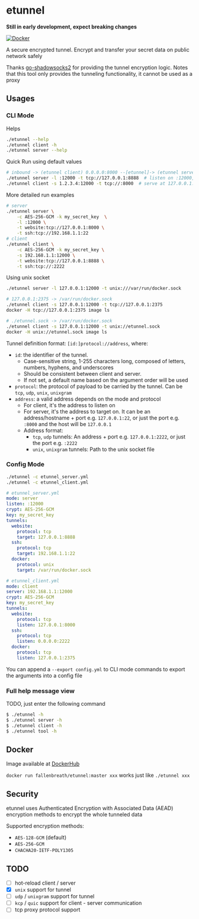 # etunnel

**Still in early development, expect breaking changes**

[![Docker](https://img.shields.io/docker/v/fallenbreath/etunnel/latest)](https://hub.docker.com/r/fallenbreath/etunnel)

A secure encrypted tunnel. Encrypt and transfer your secret data on public network safely

Thanks [go-shadowsocks2](https://github.com/shadowsocks/go-shadowsocks2) for providing the tunnel encryption logic.
Notes that this tool only provides the tunneling functionality, it cannot be used as a proxy

## Usages

### CLI Mode

Helps

```bash
./etunnel --help
./etunnel client -h
./etunnel server --help
```

Quick Run using default values

```bash
# inbound -> (etunnel client) 0.0.0.0:8000 --[etunnel]-> (etunnel server) 1.2.3.4:12000 -> (target) 127.0.0.1:8888 
./etunnel server -l :12000 -t tcp://127.0.0.1:8888  # listen on :12000, tunnel outbound to :8888
./etunnel client -s 1.2.3.4:12000 -t tcp://:8000  # serve at 127.0.0.1:12000, tunnel inbound from :8000
```

More detailed run examples

```bash
# server
./etunnel server \
    -c AES-256-GCM -k my_secret_key  \
    -l :12000 \
    -t website:tcp://127.0.0.1:8000 \
    -t ssh:tcp://192.168.1.1:22
# client
./etunnel client \
    -c AES-256-GCM -k my_secret_key \
    -s 192.168.1.1:12000 \
    -t website:tcp://127.0.0.1:8888 \
    -t ssh:tcp://:2222
```

Using unix socket

```bash
./etunnel server -l 127.0.0.1:12000 -t unix:///var/run/docker.sock

# 127.0.0.1:2375 -> /var/run/docker.sock
./etunnel client -s 127.0.0.1:12000 -t tcp://127.0.0.1:2375
docker -H tcp://127.0.0.1:2375 image ls

# ./etunnel.sock -> /var/run/docker.sock
./etunnel client -s 127.0.0.1:12000 -t unix://etunnel.sock
docker -H unix://etunnel.sock image ls
```

Tunnel definition format: `[id:]protocol://address`, where:

- `id`: the identifier of the tunnel. 
  - Case-sensitive string, 1-255 characters long, composed of letters, numbers, hyphens, and underscores
  - Should be consistent between client and server. 
  - If not set, a default name based on the argument order will be used
- `protocol`: the protocol of payload to be carried by the tunnel. Can be `tcp`, `udp`, `unix`, `unixgram`
- `address`: a valid address depends on the mode and protocol
  - For client, it's the address to listen on
  - For server, it's the address to target on. It can be an address/hostname + port e.g. `127.0.0.1:22`, or just the port e.g. `:8000` and the host will be `127.0.0.1`
  - Address format:
    - `tcp`, `udp` tunnels: An address + port e.g. `127.0.0.1:2222`, or just the port e.g. `:2222`
    - `unix`, `unixgram` tunnels: Path to the unix socket file

### Config Mode

```bash
./etunnel -c etunnel_server.yml
./etunnel -c etunnel_client.yml
```

```yaml
# etunnel_server.yml
mode: server
listen: :12000
crypt: AES-256-GCM
key: my_secret_key
tunnels:
  website:
    protocol: tcp
    target: 127.0.0.1:8888
  ssh:
    protocol: tcp
    target: 192.168.1.1:22
  docker:
    protocol: unix
    target: /var/run/docker.sock
```

```yaml
# etunnel_client.yml
mode: client
server: 192.168.1.1:12000
crypt: AES-256-GCM
key: my_secret_key
tunnels:
  website:
    protocol: tcp
    listen: 127.0.0.1:8000
  ssh:
    protocol: tcp
    listen: 0.0.0.0:2222
  docker:
    protocol: tcp
    listen: 127.0.0.1:2375
```

You can append a `--export config.yml` to CLI mode commands to export the arguments into a config file

### Full help message view

TODO, just enter the following command

```bash
$ ./etunnel -h
$ ./etunnel server -h
$ ./etunnel client -h
$ ./etunnel tool -h
```

## Docker

Image available at [DockerHub](https://hub.docker.com/r/fallenbreath/etunnel)

`docker run fallenbreath/etunnel:master xxx` works just like `./etunnel xxx`

## Security

etunnel uses Authenticated Encryption with Associated Data (AEAD) encryption methods to encrypt the whole tunneled data

Supported encryption methods:

- `AES-128-GCM` (default)
- `AES-256-GCM`
- `CHACHA20-IETF-POLY1305`

## TODO

- [ ] hot-reload client / server
- [x] `unix` support for tunnel
- [ ] `udp` / `unixgram` support for tunnel
- [ ] `kcp` / `quic` support for client - server communication
- [ ] tcp proxy protocol support
